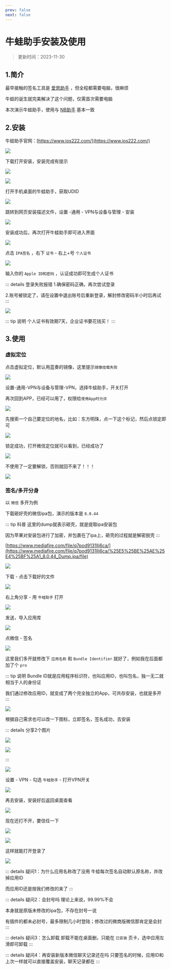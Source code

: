 ```yaml
---
prev: false
next: false
---
```


# 牛蛙助手安装及使用

> 更新时间：2023-11-30

## 1.简介

最早接触的签名工具是 [爱思助手](https://www.i4.cn/) ，但全程都需要电脑，很麻烦

牛蛙的诞生就完美解决了这个问题，仅需首次需要电脑

本次演示牛蛙助手，使用与 [NB助手](https://nbtool8.com/) 基本一致



## 2.安装


牛蛙助手官网：[https://www.ios222.com/](https://www.ios222.com/)

![](/bullfrog/bullfrog-01.png)


下载打开安装，安装完成有提示


![](/bullfrog/bullfrog-02.png)

![](/bullfrog/bullfrog-03.png)


打开手机桌面的牛蛙助手，获取UDID

![](/bullfrog/bullfrog-04.png)


跳转到网页安装描述文件，设置  -通用 - VPN与设备与管理 - 安装

![](/bullfrog/bullfrog-05.png)


安装成功后，再次打开牛蛙助手即可进入界面

![](/bullfrog/bullfrog-06.png)


点击 `IPA签名` ，右下 `证书` - 右上+号 `个人证书`

![](/bullfrog/bullfrog-07.png)

输入你的 `Apple ID和密码` ，认证成功即可生成个人证书

::: details 登录失败报错
1.确保密码正确，再次尝试登录

2.账号被锁定了，请在设置中退出账号后重新登录，解封修改密码半小时后再试
:::

![](/bullfrog/bullfrog-08.png)

::: tip 说明
个人证书有效期7天，企业证书要花钱买！
:::


## 3.使用



### 虚拟定位


点击虚拟定位，默认用蓝奏的镜像，这里提示`镜像挂载失败`

![](/bullfrog/bullfrog-09.png)


设置-通用-VPN与设备与管理-VPN，选择牛蛙助手，开关打开

再次回到APP，已经可以用了，权限给`使用App时允许`


![](/bullfrog/bullfrog-10.png)


先搜索一个自己要定位的地名，比如：东方明珠，点一下这个标记，然后点锁定即可

![](/bullfrog/bullfrog-11.png)


锁定成功，打开微信定位就可以看到，已经成功了

![](/bullfrog/bullfrog-12.png)


不使用了一定要解锁，否则就回不来了！！！

![](/bullfrog/bullfrog-13.png)




### 签名/多开分身


以 `微信` 多开为例

下载砸好壳的微信ipa包，演示的版本是 `8.0.44`

::: tip 科普
这里的dump就表示砸壳，就是提取ipa安装包

因为苹果对安装包进行了加密，并包裹在了ipa上，砸壳的过程就是解密脱壳
:::

[https://www.mediafire.com/file/q7pod9131llj6ca/](https://www.mediafire.com/file/q7pod9131llj6ca/%25E5%25BE%25AE%25E4%25BF%25A1_8.0.44_Dump.ipa/file)

![](/bullfrog/bullfrog-14.png)

下载 - 点击下载好的文件

![](/bullfrog/bullfrog-15.png)

右上角分享 - 用 `牛蛙助手` 打开

![](/bullfrog/bullfrog-16.png)

发送，导入应用库

![](/bullfrog/bullfrog-17.png)

点微信 - 签名

![](/bullfrog/bullfrog-18.png)

这里我们多开就修改下 `应用名称` 和 `Bundle Identifier` 就好了，例如我在后面都加了个 `pro`

::: tip 说明
Bundle ID就是应用程序标识符，也叫应用ID，也叫包名，独一无二就相当于人的身份证

我们通过修改应用ID，就变成了两个完全独立的App，可共存安装，也就是多开
:::

![](/bullfrog/bullfrog-19.png)

根据自己需求也可以改一下图标，立即签名，签名成功，去安装

::: details 分享2个图片

![](/bullfrog/icon/icon-01.png)

![](/bullfrog/icon/icon-02.jpg)

:::

![](/bullfrog/bullfrog-20.png)


设置 - VPN - 勾选 `牛蛙助手` - 打开VPN开关


![](/bullfrog/bullfrog-21.png)

再去安装，安装好后返回桌面查看

![](/bullfrog/bullfrog-22.png)

现在还打不开，要信任一下

![](/bullfrog/bullfrog-23.png)


![](/bullfrog/bullfrog-24.png)

这样就能打开登录了

![](/bullfrog/bullfrog-25.png)



::: details 疑问1：为什么应用名称改了没用
牛蛙每次签名自动默认原名称，并改掉应用ID

而应用ID还是按我们修改的来了
:::


::: details 疑问2：会封号吗
理论上来说，99.99%不会

本身就是原版未修改的ipa包，不存在封号一说

有插件的都未必封号，最多限制几小时登陆；修改过的微商版微信那肯定是会封
:::

::: details 疑问3：怎么卸载
卸载不能在桌面删，只能在 `已安装` 页卡，选中应用左滑即可卸载
:::

::: details 疑问4：再安装新版本微信聊天记录还在吗
只要签名的时候，应用ID和上次一样就可以直接覆盖安装，聊天记录都在
:::




